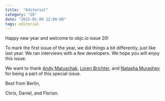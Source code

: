 ```yaml
---
title:  "Editorial"
category: "20"
date: "2015-01-09 12:00:00"
tags: editorial
---
```


Happy new year and welcome to objc.io issue 20!

To mark the first issue of the year, we did things a bit differently, just like last year. We ran interviews with a few developers. We hope you will enjoy this issue.

We want to thank [Andy Matuschak](/issue-20/andy-matuschak.html), [Loren Brichter](/issue-20/loren-brichter.html), and [Natasha Murashev](/issue-20/natasha-murashev.html) for being a part of this special issue.

Best from Berlin,

Chris, Daniel, and Florian.
